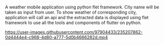 A weather mobile application using python flet framework.
City name will be taken as input from user.
To show weather of corresponding city, application will call an api and the extracted data is displayed using flet framework to use all the tools and components of flutter on python.



https://user-images.githubusercontent.com/97904433/235207862-0d4444e4-c968-4d80-a777-5d0b4666282d.mp4





